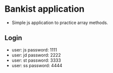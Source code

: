 # Bankist application
- Simple js application to practice array methods.

## Login 
- user: js  password: 1111
- user: jd  password: 2222
- user: st  password: 3333
- user: ss  password: 4444
